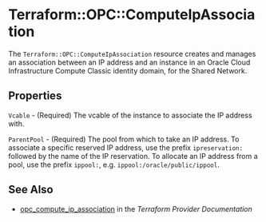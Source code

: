 # Terraform::OPC::ComputeIpAssociation

The ``Terraform::OPC::ComputeIpAssociation`` resource creates and manages an association between an IP address and an instance in
an Oracle Cloud Infrastructure Compute Classic identity domain, for the Shared Network.

## Properties

`Vcable` - (Required) The vcable of the instance to associate the IP address with.

`ParentPool` - (Required) The pool from which to take an IP address. To associate a specific reserved IP address, use the prefix `ipreservation:` followed by the name of the IP reservation. To allocate an IP address from a pool, use the prefix `ippool:`, e.g. `ippool:/oracle/public/ippool`.


## See Also

* [opc_compute_ip_association](https://www.terraform.io/docs/providers/opc/r/compute_ip_association.html) in the _Terraform Provider Documentation_